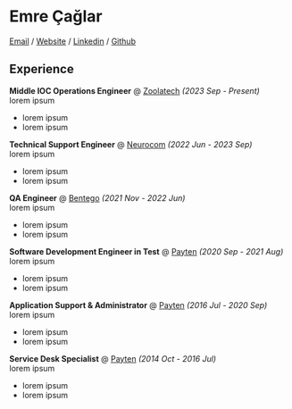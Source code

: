 # Emre Çağlar

[Email](mailto:emre@caglar.info) / [Website](https://emrecaglar.com.tr) / [Linkedin](https://www.linkedin.com/in/caglaremre01/) / [Github](https://github.com/caglaremre)

## Experience

**Middle IOC Operations Engineer** @ [Zoolatech](https://zoolatech.com/) _(2023 Sep - Present)_<br>
lorem ipsum
 - lorem ipsum
 - lorem ipsum


**Technical Support Engineer** @ [Neurocom](https://neurocom.com.au/) _(2022 Jun - 2023 Sep)_<br>
lorem ipsum
 - lorem ipsum
 - lorem ipsum


**QA Engineer** @ [Bentego](https://bentego.com/) _(2021 Nov - 2022 Jun)_<br>
lorem ipsum
 - lorem ipsum
 - lorem ipsum


**Software Development Engineer in Test** @ [Payten](https://www.payten.com/en/) _(2020 Sep - 2021 Aug)_<br>
lorem ipsum
 - lorem ipsum
 - lorem ipsum


**Application Support & Administrator** @ [Payten](https://www.payten.com/en/) _(2016 Jul - 2020 Sep)_<br>
lorem ipsum
 - lorem ipsum
 - lorem ipsum


**Service Desk Specialist** @ [Payten](https://www.payten.com/en/) _(2014 Oct - 2016 Jul)_<br>
lorem ipsum
 - lorem ipsum
 - lorem ipsum
